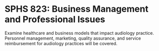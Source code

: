# SPHS 823: Business Management and Professional Issues

Examine healthcare and business models that impact audiology practice. Personnel management, marketing, quality assurance, and service reimbursement for audiology practices will be covered.